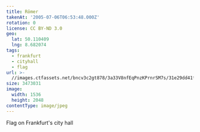 ```yaml
---
title: Römer
takenAt: '2005-07-06T06:53:48.000Z'
rotation: 0
license: CC BY-ND 3.0
geo:
  lat: 50.110409
  lng: 8.682074
tags:
  - frankfurt
  - cityhall
  - flag
url: >-
  //images.ctfassets.net/bncv3c2gt878/3a33V8nfEqPnzKPrnrSM7s/31e29dd41f0785985caf247c0be72833/rmer_4321846904_o
size: 3473031
image:
  width: 1536
  height: 2048
contentType: image/jpeg
---
```


Flag on Frankfurt's city hall